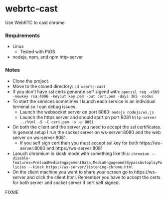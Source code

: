 # webrtc-cast
Use WebRTC to cast chrome

### Requirements
* Linux
    * Tested with PiOS
* nodejs, npm, and npm http-server
### Notes
* Clone the project.
* Move to the cloned directory: `cd webrtc-cast`
* If you don't have ssl certs generate self sigend with: `openssl req -x509 -newkey rsa:4096 -keyout key.pem -out cert.pem -days 365 -nodes`
* To start the services sometimes I launch each service in an individual terminal so I can debug issues.
    * Launch the websocket server on port 8080: `nodejs nodejs/ws.js`
    * Launch the https server and should start on port 8081 `http-server ../html -S -C cert.pem -o -p 8081`
* On both the client and the server you need to accept the ssl certificates. In general setup I run the socket server on ws-server:8080 and the web server on ws-server:8081.
    * If you self sign cert then you must accept ssl key for both https://ws-server:8080 and https://ws-server:8081
* Lanuch chromium in kiosk mode with something like this: `chromium --disable-features=PreloadMediaEngagementData,MediaEngagementBypassAutoplayPolicies --kiosk https://ws-server/listening-chrome.html`
* On the client machine you want to share your screen go to https://ws-server and click the client.html. Remember you have to accept the certs for both server and socket server if cert self signed.

FIXME
